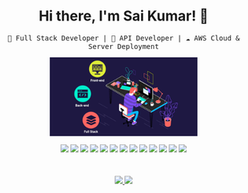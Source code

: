 <h1 align="center">Hi there, I'm Sai Kumar! 👋</h1>

<p align="center">
  <samp>
    🚀 Full Stack Developer | 🔗 API Developer | ☁️ AWS Cloud & Server Deployment  
  </samp>
</p>


<p align="center">
  <img src="full-stack.gif" width="300">
</p>

<p align="center">
  <img src="https://img.shields.io/badge/-Node.js-339933?style=flat-square&logo=node.js&logoColor=white" height="30">
  <img src="https://img.shields.io/badge/-Express.js-000000?style=flat-square&logo=express&logoColor=white" height="30">
  <img src="https://img.shields.io/badge/-React.js-61DAFB?style=flat-square&logo=react&logoColor=white" height="30">
  <img src="https://img.shields.io/badge/-Next.js-000000?style=flat-square&logo=next.js&logoColor=white" height="30">
  <img src="https://img.shields.io/badge/-PHP-777BB4?style=flat-square&logo=php&logoColor=white" height="30">
  <img src="https://img.shields.io/badge/-Laravel-FF2D20?style=flat-square&logo=laravel&logoColor=white" height="30">
  <img src="https://img.shields.io/badge/-Livewire-4E56A6?style=flat-square&logo=livewire&logoColor=white" height="30">
  <img src="https://img.shields.io/badge/-MySQL-4479A1?style=flat-square&logo=mysql&logoColor=white" height="30">
  <img src="https://img.shields.io/badge/-Sequelize-52B0E7?style=flat-square&logo=sequelize&logoColor=white" height="30">

  <!-- <img src="https://img.shields.io/badge/-jQuery-0769AD?style=flat-square&logo=jquery&logoColor=white" height="30"> -->
  <!-- <img src="https://img.shields.io/badge/-AJAX-FFCA28?style=flat-square&logo=ajax&logoColor=white" height="30"> -->
  <!-- <img src="https://img.shields.io/badge/-MongoDB-47A248?style=flat-square&logo=mongodb&logoColor=white" height="30"> -->

  <img src="https://img.shields.io/badge/-TypeScript-3178C6?style=flat-square&logo=typescript&logoColor=white" height="30">
  <img src="https://img.shields.io/badge/-JavaScript-F7DF1E?style=flat-square&logo=javascript&logoColor=white" height="30">
  <!-- <img src="https://img.shields.io/badge/-HTML5-E34F26?style=flat-square&logo=html5&logoColor=white" height="30"> -->
  <!-- <img src="https://img.shields.io/badge/-CSS3-1572B6?style=flat-square&logo=css3&logoColor=white" height="30"> -->
  <!-- <img src="https://img.shields.io/badge/-Bootstrap-563D7C?style=flat-square&logo=bootstrap&logoColor=white" height="30"> -->
  <!-- <img src="https://img.shields.io/badge/-Tailwind_CSS-38B2AC?style=flat-square&logo=tailwind-css&logoColor=white" height="30"> -->

  <img src="https://img.shields.io/badge/-Git-F05032?style=flat-square&logo=git&logoColor=white" height="30">
  <img src="https://img.shields.io/badge/-AWS-232F3E?style=flat-square&logo=amazon-aws&logoColor=white" height="30">

</p>

<br/>

<p align="center">
<a href="https://github.com/95027">
  <img height="180em" src="https://github-readme-stats-eight-theta.vercel.app/api?username=95027&show_icons=true&theme=algolia&include_all_commits=true&count_private=false"/>
  <img height="180em" src="https://github-readme-stats-eight-theta.vercel.app/api/top-langs/?username=95027&layout=compact&langs_count=8&theme=algolia"/>
</a>
</p>

